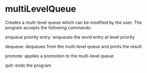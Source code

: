 # multiLevelQueue

Creates a multi-level queue which can be modified by the user. 
The program accepts the following commands:

enqueue priority entry: enqueues the word entry at level priority

dequeue: dequeues from the multi-level queue and prints the result

promote: applies a promotion to the multi-level queue

quit: ends the program
